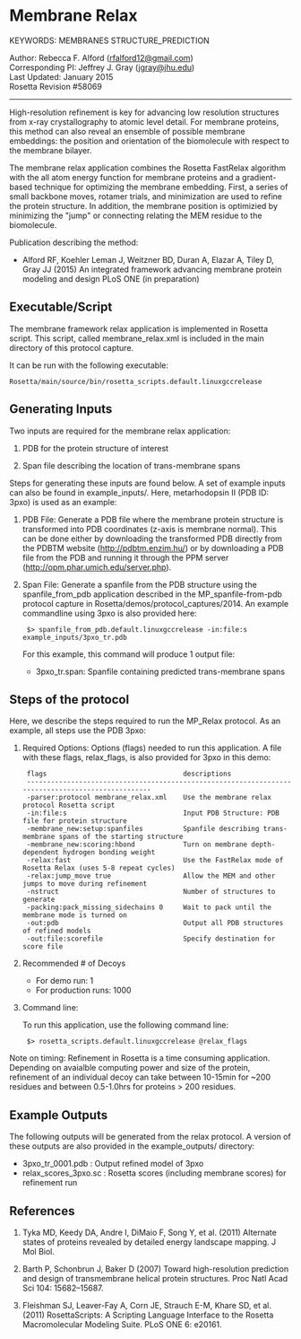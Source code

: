 Membrane Relax
==============

KEYWORDS: MEMBRANES STRUCTURE_PREDICTION

Author: Rebecca F. Alford (rfalford12@gmail.com)  
Corresponding PI: Jeffrey J. Gray (jgray@jhu.edu)  
Last Updated: January 2015  
Rosetta Revision #58069 

---

High-resolution refinement is key for advancing low resolution structures from x-ray
crystallography to atomic level detail. For membrane proteins, this method can also
reveal an ensemble of possible membrane embeddings: the position and orientation of 
the biomolecule with respect to the membrane bilayer. 

The membrane relax application combines the Rosetta FastRelax algorithm with the
all atom energy function for membrane proteins and a gradient-based technique 
for optimizing the membrane embedding. First, a series of small backbone moves, 
rotamer trials, and minimization are used to refine the protein structure. In addition, 
the membrane position is optimizied by minimizing the "jump" or connecting relating
the MEM residue to the biomolecule. 

Publication describing the method: 
* Alford RF, Koehler Leman J, Weitzner BD, Duran A, Elazar A, Tiley D, Gray JJ 
  (2015) An integrated framework advancing membrane protein modeling and design 
  PLoS ONE (in preparation) 

## Executable/Script ##
The membrane framework relax application is implemented in Rosetta script. This script, 
called membrane_relax.xml is included in the main directory of this protocol capture. 

It can be run with the following executable: 

    Rosetta/main/source/bin/rosetta_scripts.default.linuxgccrelease

## Generating Inputs ##
Two inputs are required for the membrane relax application: 

1. PDB for the protein structure of interest

2. Span file describing the location of trans-membrane spans

Steps for generating these inputs are found below. A set of example inputs can 
also be found in example_inputs/. Here, metarhodopsin II (PDB ID: 3pxo) is 
used as an example: 

1. PDB File: Generate a PDB file where the membrane protein structure is transformed 
   into PDB coordinates (z-axis is membrane normal). This can be done 
   either by downloading the transformed PDB directly from the PDBTM website 
   (http://pdbtm.enzim.hu/) or by downloading a PDB file from the PDB and running
   it through the PPM server (http://opm.phar.umich.edu/server.php).

2. Span File: Generate a spanfile from the PDB structure using
   the spanfile_from_pdb application described in the MP_spanfile-from-pdb protocol
   capture in Rosetta/demos/protocol_captures/2014. An example commandline using 
   3pxo is also provided here: 

        $> spanfile_from_pdb.default.linuxgccrelease -in:file:s example_inputs/3pxo_tr.pdb

   For this example, this command will produce 1 output file: 
   * 3pxo_tr.span: Spanfile containing predicted trans-membrane spans

## Steps of the protocol ##
Here, we describe the steps required to run the MP_Relax protocol. As an example, all steps 
use the PDB 3pxo: 

1. Required Options: Options (flags) needed to run this application. A file with these flags, 
   relax_flags, is also provided for 3pxo in this demo: 

        flags                                  descriptions
        --------------------------------------------------------------------------------------------------
        -parser:protocol membrane_relax.xml    Use the membrane relax protocol Rosetta script
        -in:file:s                             Input PDB Structure: PDB file for protein structure
        -membrane_new:setup:spanfiles          Spanfile describing trans-membrane spans of the starting structure
        -membrane_new:scoring:hbond            Turn on membrane depth-dependent hydrogen bonding weight
        -relax:fast                            Use the FastRelax mode of Rosetta Relax (uses 5-8 repeat cycles)
        -relax:jump_move true                  Allow the MEM and other jumps to move during refinement
        -nstruct                               Number of structures to generate
        -packing:pack_missing_sidechains 0     Wait to pack until the membrane mode is turned on
        -out:pdb                               Output all PDB structures of refined models
        -out:file:scorefile                    Specify destination for score file

2. Recommended # of Decoys

   - For demo run: 1
   - For production runs: 1000

3. Command line: 

    To run this application, use the following command line: 

        $> rosetta_scripts.default.linuxgccrelease @relax_flags

Note on timing: Refinement in Rosetta is a time consuming application. Depending on avaialble
computing power and size of the protein, refinement of an individual decoy can take between 10-15min
for ~200 residues and between 0.5-1.0hrs for proteins > 200 residues. 

## Example Outputs ##
The following outputs will be generated from the relax protocol. A version of these outputs are also
provided in the example_outputs/ directory: 

* 3pxo_tr_0001.pdb      : Output refined model of 3pxo
* relax_scores_3pxo.sc  : Rosetta scores (including membrane scores) for refinement run

## References
1. Tyka MD, Keedy DA, Andre I, DiMaio F, Song Y, et al. (2011) Alternate states of proteins revealed by detailed energy landscape mapping. J Mol Biol. 

2. Barth P, Schonbrun J, Baker D (2007) Toward high-resolution prediction and design of transmembrane helical protein structures. Proc Natl Acad Sci 104: 15682–15687. 

3. Fleishman SJ, Leaver-Fay A, Corn JE, Strauch E-M, Khare SD, et al. (2011) RosettaScripts: A Scripting Language Interface to the Rosetta Macromolecular Modeling Suite. PLoS ONE 6: e20161. 

